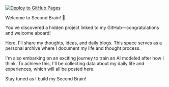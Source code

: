 [![Deploy to GitHub Pages](https://github.com/kvnlabs/Second-Brain/actions/workflows/cl.yml/badge.svg)](https://github.com/kvnlabs/Second-Brain/actions/workflows/cl.yml)

Welcome to Second Brain! 🎉

You've discovered a hidden project linked to my GitHub—congratulations and welcome aboard!

Here, I'll share my thoughts, ideas, and daily blogs. This space serves as a personal archive where I document my life and thought process.

I'm also embarking on an exciting journey to train an AI modeled after how I think. To achieve this, I'll be collecting data about my daily life and experiences, which will all be posted here.

Stay tuned as I build my Second Brain!
